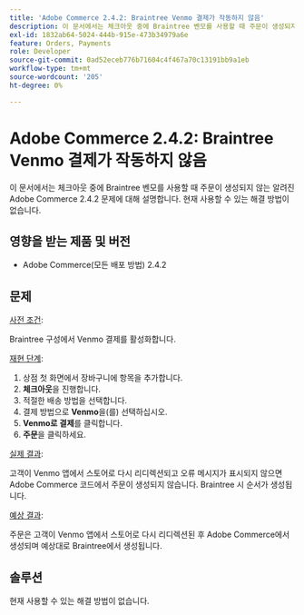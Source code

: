 ```yaml
---
title: 'Adobe Commerce 2.4.2: Braintree Venmo 결제가 작동하지 않음'
description: 이 문서에서는 체크아웃 중에 Braintree 벤모를 사용할 때 주문이 생성되지 않는 알려진 Adobe Commerce 2.4.2 문제에 대해 설명합니다. 현재 사용할 수 있는 해결 방법이 없습니다.
exl-id: 1832ab64-5024-444b-915e-473b34979a6e
feature: Orders, Payments
role: Developer
source-git-commit: 0ad52eceb776b71604c4f467a70c13191bb9a1eb
workflow-type: tm+mt
source-wordcount: '205'
ht-degree: 0%

---
```


# Adobe Commerce 2.4.2: Braintree Venmo 결제가 작동하지 않음

이 문서에서는 체크아웃 중에 Braintree 벤모를 사용할 때 주문이 생성되지 않는 알려진 Adobe Commerce 2.4.2 문제에 대해 설명합니다. 현재 사용할 수 있는 해결 방법이 없습니다.

## 영향을 받는 제품 및 버전

* Adobe Commerce(모든 배포 방법) 2.4.2

## 문제

<u>사전 조건</u>:

Braintree 구성에서 Venmo 결제를 활성화합니다.

<u>재현 단계</u>:

1. 상점 첫 화면에서 장바구니에 항목을 추가합니다.
1. **체크아웃**&#x200B;을 진행합니다.
1. 적절한 배송 방법을 선택합니다.
1. 결제 방법으로 **Venmo**&#x200B;을(를) 선택하십시오.
1. **Venmo로 결제**&#x200B;를 클릭합니다.
1. **주문**&#x200B;을 클릭하세요.

<u>실제 결과</u>:

고객이 Venmo 앱에서 스토어로 다시 리디렉션되고 오류 메시지가 표시되지 않으면 Adobe Commerce 코드에서 주문이 생성되지 않습니다. Braintree 시 순서가 생성됩니다.

<u>예상 결과</u>:

주문은 고객이 Venmo 앱에서 스토어로 다시 리디렉션된 후 Adobe Commerce에서 생성되며 예상대로 Braintree에서 생성됩니다.

## 솔루션

현재 사용할 수 있는 해결 방법이 없습니다.
